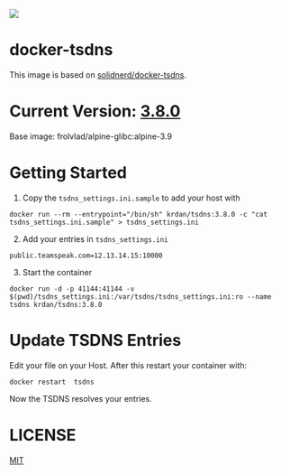 [![](https://images.microbadger.com/badges/image/krdan/tsdns.svg)](https://microbadger.com/images/krdan/tsdns "Get your own image badge on microbadger.com")

docker-tsdns
============

This image is based on [solidnerd/docker-tsdns](https://github.com/SolidNerd/docker-tsdns). 

# Current Version: [3.8.0](https://github.com/Krdan/docker-tsdns/blob/master/Dockerfile)
Base image: frolvlad/alpine-glibc:alpine-3.9
# Getting Started

1. Copy the `tsdns_settings.ini.sample` to add your host with
```
docker run --rm --entrypoint="/bin/sh" krdan/tsdns:3.8.0 -c "cat tsdns_settings.ini.sample" > tsdns_settings.ini
```
2. Add your entries in `tsdns_settings.ini`
```
public.teamspeak.com=12.13.14.15:10000
```

3. Start the container
```
docker run -d -p 41144:41144 -v $(pwd)/tsdns_settings.ini:/var/tsdns/tsdns_settings.ini:ro --name tsdns krdan/tsdns:3.8.0
```

# Update TSDNS Entries
Edit your file on your Host.
After this restart your container with:
```
docker restart  tsdns
```
Now the TSDNS resolves your entries.

# LICENSE
[MIT](https://github.com/Krdan/docker-tsdns/blob/master/LICENSE)
